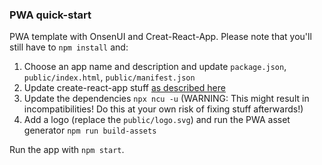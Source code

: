 ### PWA quick-start

PWA template with OnsenUI and Creat-React-App.
Please note that you'll still have to `npm install` and:

1. Choose an app name and description and update `package.json`, `public/index.html`, `public/manifest.json`
2. Update create-react-app stuff [as described here](https://create-react-app.dev/docs/updating-to-new-releases/)
3. Update the dependencies `npx ncu -u` (WARNING: This might result in incompatibilities! Do this at your own risk of fixing stuff afterwards!)
4. Add a logo (replace the `public/logo.svg`) and run the PWA asset generator `npm run build-assets`

Run the app with `npm start`.
